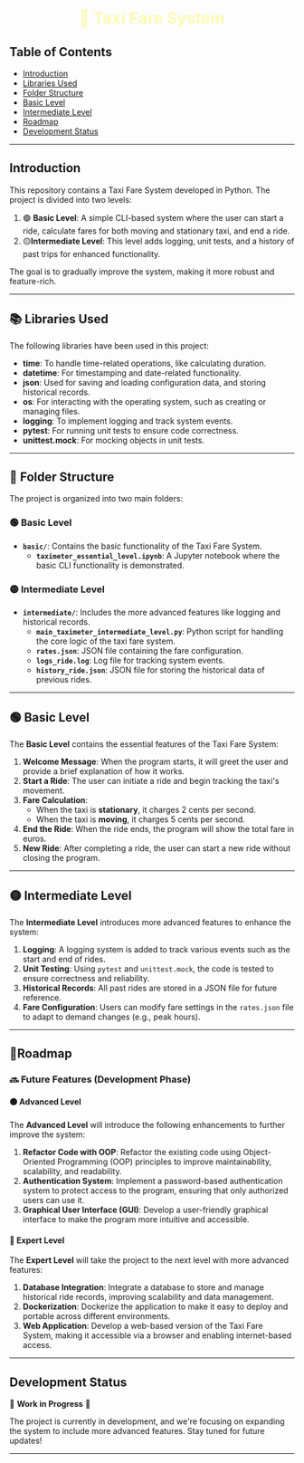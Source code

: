 # <center> <span style="color:#fcfab3"> 🚖 Taxi Fare System </span> </center>

## Table of Contents
- [Introduction](#introduction)
- [Libraries Used](#libraries-used)
- [Folder Structure](#folder-structure)
- [Basic Level](#basic-level)
- [Intermediate Level](#intermediate-level)
- [Roadmap](#roadmap)
- [Development Status](#development-status)

---

## Introduction

This repository contains a Taxi Fare System developed in Python. The project is divided into two levels:

1.  🟢 **Basic Level**: A simple CLI-based system where the user can start a ride, calculate fares for both moving and stationary taxi, and end a ride.
2.  🟡**Intermediate Level**: This level adds logging, unit tests, and a history of past trips for enhanced functionality.

The goal is to gradually improve the system, making it more robust and feature-rich.

---

## 📚 Libraries Used
 
The following libraries have been used in this project:

- **time**: To handle time-related operations, like calculating duration.
- **datetime**: For timestamping and date-related functionality.
- **json**: Used for saving and loading configuration data, and storing historical records.
- **os**: For interacting with the operating system, such as creating or managing files.
- **logging**: To implement logging and track system events.
- **pytest**: For running unit tests to ensure code correctness.
- **unittest.mock**: For mocking objects in unit tests.

---

## 📂 Folder Structure

The project is organized into two main folders:

### 🟢 Basic Level
- **`basic/`**: Contains the basic functionality of the Taxi Fare System.
  - **`taximeter_essential_level.ipynb`**: A Jupyter notebook where the basic CLI functionality is demonstrated.

### 🟡 Intermediate Level
- **`intermediate/`**: Includes the more advanced features like logging and historical records.
  - **`main_taximeter_intermediate_level.py`**: Python script for handling the core logic of the taxi fare system.
  - **`rates.json`**: JSON file containing the fare configuration.
  - **`logs_ride.log`**: Log file for tracking system events.
  - **`history_ride.json`**: JSON file for storing the historical data of previous rides.

---

## 🟢 Basic Level

The **Basic Level** contains the essential features of the Taxi Fare System:

1. **Welcome Message**: When the program starts, it will greet the user and provide a brief explanation of how it works.
2. **Start a Ride**: The user can initiate a ride and begin tracking the taxi's movement.
3. **Fare Calculation**:
    - When the taxi is **stationary**, it charges 2 cents per second.
    - When the taxi is **moving**, it charges 5 cents per second.
4. **End the Ride**: When the ride ends, the program will show the total fare in euros.
5. **New Ride**: After completing a ride, the user can start a new ride without closing the program.

---

## 🟡 Intermediate Level

The **Intermediate Level** introduces more advanced features to enhance the system:

1. **Logging**: A logging system is added to track various events such as the start and end of rides.
2. **Unit Testing**: Using `pytest` and `unittest.mock`, the code is tested to ensure correctness and reliability.
3. **Historical Records**: All past rides are stored in a JSON file for future reference.
4. **Fare Configuration**: Users can modify fare settings in the `rates.json` file to adapt to demand changes (e.g., peak hours).

---

## 📍Roadmap

### 🔜 Future Features (Development Phase)
#### 🟠 Advanced Level
The **Advanced Level** will introduce the following enhancements to further improve the system:

1. **Refactor Code with OOP**: Refactor the existing code using Object-Oriented Programming (OOP) principles to improve maintainability, scalability, and readability.
2. **Authentication System**: Implement a password-based authentication system to protect access to the program, ensuring that only authorized users can use it.
3. **Graphical User Interface (GUI)**: Develop a user-friendly graphical interface to make the program more intuitive and accessible.

#### 🔴 Expert Level
The **Expert Level** will take the project to the next level with more advanced features:

1. **Database Integration**: Integrate a database to store and manage historical ride records, improving scalability and data management.
2. **Dockerization**: Dockerize the application to make it easy to deploy and portable across different environments.
3. **Web Application**: Develop a web-based version of the Taxi Fare System, making it accessible via a browser and enabling internet-based access.
---

## Development Status

🚧 **Work in Progress** 🚧 

The project is currently in development, and we're focusing on expanding the system to include more advanced features. Stay tuned for future updates!

---
